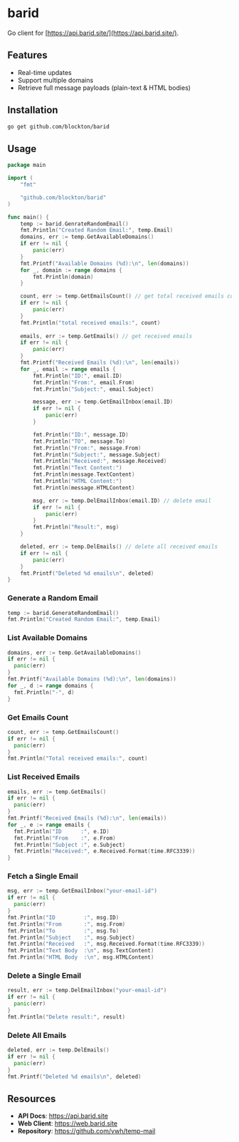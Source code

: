 # barid

Go client for [https://api.barid.site/](https://api.barid.site/).  

## Features

- Real-time updates
- Support multiple domains
- Retrieve full message payloads (plain-text & HTML bodies)
  
## Installation

```bash
go get github.com/blockton/barid
```

## Usage

```go
package main

import (
	"fmt"

	"github.com/blockton/barid"
)

func main() {
	temp := barid.GenrateRandomEmail()
	fmt.Println("Created Random Email:", temp.Email)
	domains, err := temp.GetAvailableDomains()
	if err != nil {
		panic(err)
	}
	fmt.Printf("Available Domains (%d):\n", len(domains))
	for _, domain := range domains {
		fmt.Println(domain)
	}

	count, err := temp.GetEmailsCount() // get total received emails count
	if err != nil {
		panic(err)
	}
	fmt.Println("total received emails:", count)
	
	emails, err := temp.GetEmails() // get received emails
	if err != nil {
		panic(err)
	}
	fmt.Printf("Received Emails (%d):\n", len(emails))
	for _, email := range emails {
		fmt.Println("ID:", email.ID)
		fmt.Println("From:", email.From)
		fmt.Println("Subject:", email.Subject)

		message, err := temp.GetEmailInbox(email.ID)
		if err != nil {
			panic(err)
		}

		fmt.Println("ID:", message.ID)
		fmt.Println("TO", message.To)
		fmt.Println("From:", message.From)
		fmt.Println("Subject:", message.Subject)
		fmt.Println("Received:", message.Received)
		fmt.Println("Text Content:")
		fmt.Println(message.TextContent)
		fmt.Println("HTML Content:")
		fmt.Println(message.HTMLContent)

		msg, err := temp.DelEmailInbox(email.ID) // delete email
		if err != nil {
			panic(err)
		}
		fmt.Println("Result:", msg)
	}

	deleted, err := temp.DelEmails() // delete all received emails
	if err != nil {
		panic(err)
	}
	fmt.Printf("Deleted %d emails\n", deleted)
}

```
### Generate a Random Email

```go
temp := barid.GenerateRandomEmail()
fmt.Println("Created Random Email:", temp.Email)
```

### List Available Domains

```go
domains, err := temp.GetAvailableDomains()
if err != nil {
  panic(err)
}
fmt.Printf("Available Domains (%d):\n", len(domains))
for _, d := range domains {
  fmt.Println("-", d)
}
```

### Get Emails Count

```go
count, err := temp.GetEmailsCount()
if err != nil {
  panic(err)
}
fmt.Println("Total received emails:", count)
```

### List Received Emails

```go
emails, err := temp.GetEmails()
if err != nil {
  panic(err)
}
fmt.Printf("Received Emails (%d):\n", len(emails))
for _, e := range emails {
  fmt.Println("ID      :", e.ID)
  fmt.Println("From    :", e.From)
  fmt.Println("Subject :", e.Subject)
  fmt.Println("Received:", e.Received.Format(time.RFC3339))
}
```

### Fetch a Single Email

```go
msg, err := temp.GetEmailInbox("your-email-id")
if err != nil {
  panic(err)
}
fmt.Println("ID         :", msg.ID)
fmt.Println("From       :", msg.From)
fmt.Println("To         :", msg.To)
fmt.Println("Subject    :", msg.Subject)
fmt.Println("Received   :", msg.Received.Format(time.RFC3339))
fmt.Println("Text Body  :\n", msg.TextContent)
fmt.Println("HTML Body  :\n", msg.HTMLContent)
```

### Delete a Single Email

```go
result, err := temp.DelEmailInbox("your-email-id")
if err != nil {
  panic(err)
}
fmt.Println("Delete result:", result)
```

### Delete All Emails

```go
deleted, err := temp.DelEmails()
if err != nil {
  panic(err)
}
fmt.Printf("Deleted %d emails\n", deleted)
```

## Resources

- **API Docs**: https://api.barid.site  
- **Web Client**: https://web.barid.site  
- **Repository**: https://github.com/vwh/temp-mail
